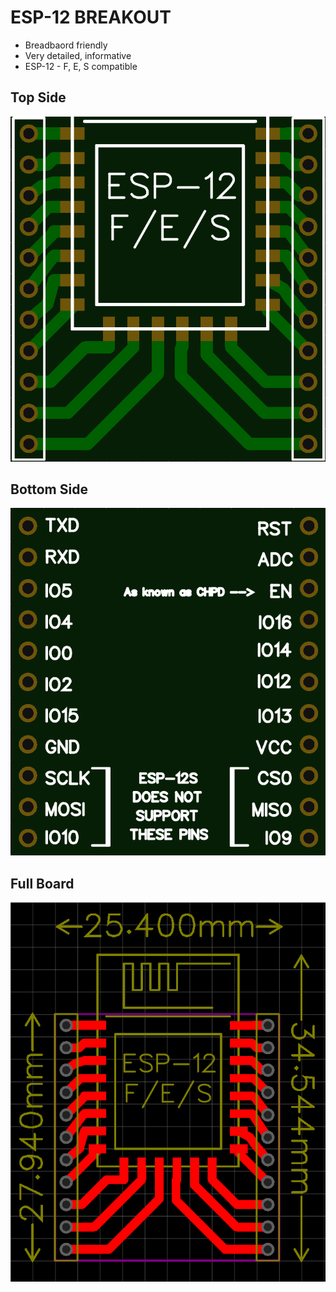 # ESP-12 BREAKOUT

* Breadbaord friendly
* Very detailed, informative
* ESP-12 - F, E, S compatible

## Top Side
![alt text](top.png)

## Bottom Side
![alt text](bottom.png)

## Full Board
![alt text](pcb.png)